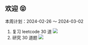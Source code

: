 ## 欢迎 😝

本周计划：2024-02-26 ～ 2024-03-02

1. 复习 leetcode 30 道 ![](https://progress-bar.dev/20/?title=Progress&width=120&color=babaca)
2. 研究 30 道题 ![](https://progress-bar.dev/40/?title=Progress&width=120&color=babaca)
